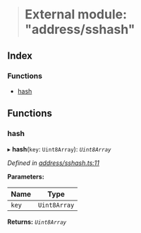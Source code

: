 > # External module: "address/sshash"

## Index

### Functions

* [hash](_address_sshash_.md#hash)

## Functions

###  hash

▸ **hash**(`key`: `Uint8Array`): *`Uint8Array`*

*Defined in [address/sshash.ts:11](https://github.com/polkadot-js/common/blob/cd7aafc/packages/util-crypto/src/address/sshash.ts#L11)*

**Parameters:**

Name | Type |
------ | ------ |
`key` | `Uint8Array` |

**Returns:** *`Uint8Array`*